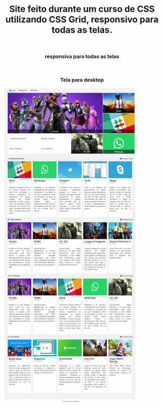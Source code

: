 # <h1 align="center">Site feito durante um curso de CSS utilizando CSS Grid, responsivo para todas as telas.</h1>
<br>
<h3 align="center">responsiva para todas as telas</h3>
<br>
<h3 align="center">Tela para desktop</h3>

![Site](https://github.com/DeangellesES/Site_fict-cio_de_uma_store_de_jogos_e_apps/blob/main/imagemfull.png)
